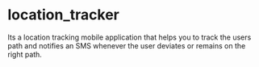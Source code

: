 # location_tracker
Its a location tracking mobile application that helps you to track the users path and notifies an SMS whenever the user deviates or remains on the right path.
